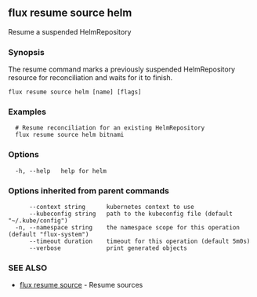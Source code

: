 ## flux resume source helm

Resume a suspended HelmRepository

### Synopsis

The resume command marks a previously suspended HelmRepository resource for reconciliation and waits for it to finish.

```
flux resume source helm [name] [flags]
```

### Examples

```
  # Resume reconciliation for an existing HelmRepository
  flux resume source helm bitnami

```

### Options

```
  -h, --help   help for helm
```

### Options inherited from parent commands

```
      --context string      kubernetes context to use
      --kubeconfig string   path to the kubeconfig file (default "~/.kube/config")
  -n, --namespace string    the namespace scope for this operation (default "flux-system")
      --timeout duration    timeout for this operation (default 5m0s)
      --verbose             print generated objects
```

### SEE ALSO

* [flux resume source](flux_resume_source.md)	 - Resume sources

